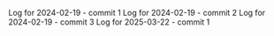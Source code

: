 Log for 2024-02-19 - commit 1
Log for 2024-02-19 - commit 2
Log for 2024-02-19 - commit 3
Log for 2025-03-22 - commit 1
